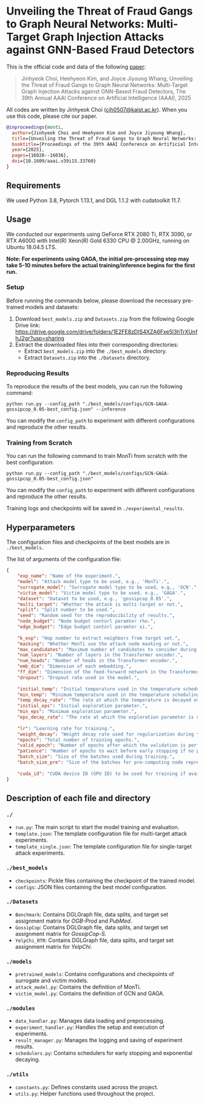 # Unveiling the Threat of Fraud Gangs to Graph Neural Networks: Multi-Target Graph Injection Attacks against GNN-Based Fraud Detectors

This is the official code and data of the following [paper](https://ojs.aaai.org/index.php/AAAI/article/view/33760):

> Jinhyeok Choi, Heehyeon Kim, and Joyce Jiyoung Whang, Unveiling the Threat of Fraud Gangs to Graph Neural Networks: Multi-Target Graph Injection Attacks against GNN-Based Fraud Detectors, The 39th Annual AAAI Conference on Artificial Intelligence (AAAI), 2025

All codes are written by Jinhyeok Choi (cjh0507@kaist.ac.kr). When you use this code, please cite our paper.

```bibtex
@inproceedings{monti,
  author={Jinhyeok Choi and Heehyeon Kim and Joyce Jiyoung Whang},
  title={Unveiling the Threat of Fraud Gangs to Graph Neural Networks: Multi-Target Graph Injection Attacks against GNN-Based Fraud Detectors},
  booktitle={Proceedings of the 39th AAAI Conference on Artificial Intelligence},
  year={2025},
  pages={16028--16036},
  doi={10.1609/aaai.v39i15.33760}
}
```

## Requirements

We used Python 3.8, Pytorch 1.13.1, and DGL 1.1.2 with cudatoolkit 11.7.

## Usage

We conducted our experiments using GeForce RTX 2080 Ti, RTX 3090, or RTX A6000 with Intel(R) Xeon(R) Gold 6330 CPU @ 2.00GHz, running on Ubuntu 18.04.5 LTS.

**Note: For experiments using GAGA, the initial pre-processing step may take 5-10 minutes before the actual training/inference begins for the first run.**

### Setup

Before running the commands below, please download the necessary pre-trained models and datasets:
1.  Download `best_models.zip` and `Datasets.zip` from the following Google Drive link:
   https://drive.google.com/drive/folders/1E2FE8zDIS4XZA6Fxe5l3hTrXUnfhJ2gr?usp=sharing
2.  Extract the downloaded files into their corresponding directories:
    * Extract `best_models.zip` into the `./best_models` directory.
    * Extract `Datasets.zip` into the `./Datasets` directory.

### Reproducing Results

To reproduce the results of the best models, you can run the following command:

```console
python run.py --config_path "./best_models/configs/GCN-GAGA-gossipcop_0.05-best_config.json" --inference
```

You can modify the `config_path` to experiment with different configurations and reproduce the other results.

### Training from Scratch

You can run the following command to train MonTi from scratch with the best configuration:

```console
python run.py --config_path "./best_models/configs/GCN-GAGA-gossipcop_0.05-best_config.json"
```

You can modify the `config_path` to experiment with different configurations and reproduce the other results.

Training logs and checkpoints will be saved in `./experimental_results`.

## Hyperparameters

The configuration files and checkpoints of the best models are in `./best_models.`

The list of arguments of the configuration file:

```json
{
	"exp_name": "Name of the experiment.",
	"model": "Attack model type to be used, e.g., 'MonTi'.",
	"surrogate_model": "Surrogate model type to be used, e.g., 'GCN'.",
	"victim_model": "Victim model type to be used, e.g., 'GAGA'.",
	"dataset": "Dataset to be used, e.g., 'gossipcop_0.05'.",
	"multi_target": "Whether the attack is multi-target or not.",
	"split": "Split number to be used.",
	"seed": "Random seed for the reproducibility of results.",
	"node_budget": "Node budget contorl paramter rho.",
	"edge_budget": "Edge budget contorl paramter xi.",
	
	"k_exp": "Hop number to extract neighbors from target set.",
	"masking": "Whether MonTi use the attack node masking or not.",
	"max_candidates": "Maximum number of candidates to consider during candidate selection (MonTi).",
	"num_layers": "Number of layers in the Transformer encoder.",
	"num_heads": "Number of heads in the Transformer encoder.",
	"emb_dim": "Dimension of each embedding.",
	"ff_dim": "Dimension of the feed-forward network in the Transformer encoder.",
	"dropout": "Dropout rate used in the model.",
	
	"initial_temp": "Initial temperature used in the temperature scheduling.",
	"min_temp": "Minimum temperature used in the temperature scheduling.",
	"temp_decay_rate": "The rate at which the temperature is decayed over training epochs.",
	"initial_eps": "Initial exploration parameter.",
	"min_eps": "Minimum exploration parameter.",
	"eps_decay_rate": "The rate at which the exploration parameter is decayed over training epochs.",
	
	"lr": "Learning rate for training.",
	"weight_decay": "Weight decay rate used for regularization during training.",
	"epochs": "Total number of training epochs.",
	"valid_epoch": "Number of epochs after which the validation is performed.",
	"patience": "Number of epochs to wait before early stopping if no progress on the validation set.",
	"batch_size": "Size of the batches used during training.",
	"batch_size_pre": "Size of the batches for pre-computing node representations.",
	
	"cuda_id": "CUDA device ID (GPU ID) to be used for training if available."
}
```

## Description of each file and directory

### `./`

- `run.py`: The main script to start the model training and evaluation.
- `template.json`: The template configuration file for multi-target attack experiments.
- `template_single.json`: The template configuration file for single-target attack experiments.

### `./best_models`

- `checkpoints`: Pickle files containing the checkpoint of the trained model.
- `configs`: JSON files containing the best model configuration.

### `./Datasets`

- `Benchmark`: Contains DGLGraph file, data splits, and target set assignment matrix for _OGB-Prod_ and _PubMed_.
- `GossipCop`: Contains DGLGraph file, data splits, and target set assignment matrix for _GossipCop-S_.
- `YelpChi_RTR`: Contains DGLGraph file, data splits, and target set assignment matrix for _YelpChi_.

### `./models`

- `pretrained_models`: Contains configurations and checkpoints of surrogate and victim models.
- `attack_model.py`: Contains the definition of MonTi.
- `victim_model.py`: Contains the definition of GCN and GAGA.

### `./modules`

- `data_handler.py`: Manages data loading and preprocessing.
- `experiment_handler.py`: Handles the setup and execution of experiments.
- `result_manager.py`: Manages the logging and saving of experiment results.
- `schedulers.py`: Contains schedulers for early stopping and exponential decaying.

### `./utils`

- `constants.py`: Defines constants used across the project.
- `utils.py`: Helper functions used throughout the project.
